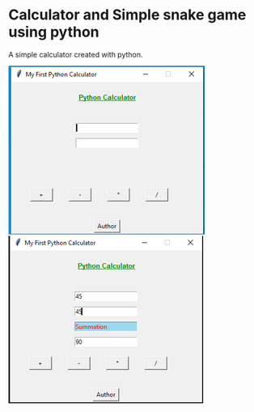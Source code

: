 # Calculator and Simple snake game using python

A simple calculator created with python.

![](images/Снимок.PNG)
![](images/Снимок1.PNG)
